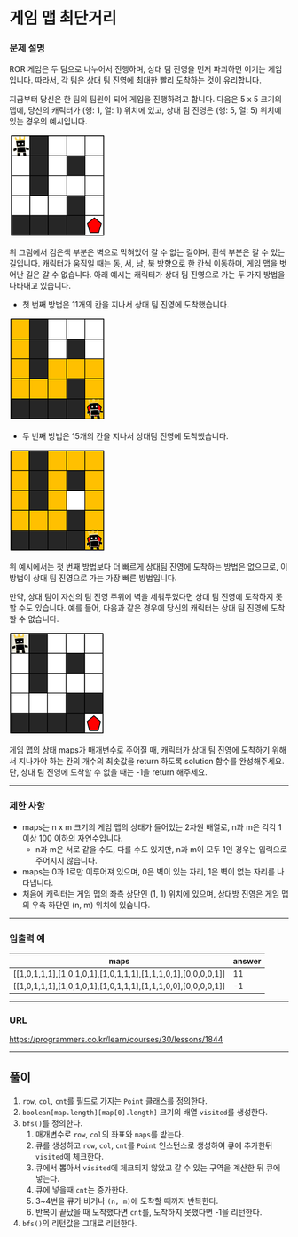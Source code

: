# 게임 맵 최단거리

### 문제 설명

ROR 게임은 두 팀으로 나누어서 진행하며, 상대 팀 진영을 먼저 파괴하면 이기는 게임입니다. 따라서, 각 팀은 상대 팀 진영에 최대한 빨리 도착하는 것이 유리합니다.

지금부터 당신은 한 팀의 팀원이 되어 게임을 진행하려고 합니다. 다음은 5 x 5 크기의 맵에, 당신의 캐릭터가 (행: 1, 열: 1) 위치에 있고, 상대 팀 진영은 (행: 5, 열: 5) 위치에 있는 경우의 예시입니다.

![jpg_1](./1.png)

위 그림에서 검은색 부분은 벽으로 막혀있어 갈 수 없는 길이며, 흰색 부분은 갈 수 있는 길입니다. 캐릭터가 움직일 때는 동, 서, 남, 북 방향으로 한 칸씩 이동하며, 게임 맵을 벗어난 길은 갈 수 없습니다.
아래 예시는 캐릭터가 상대 팀 진영으로 가는 두 가지 방법을 나타내고 있습니다.
- 첫 번째 방법은 11개의 칸을 지나서 상대 팀 진영에 도착했습니다.

![jpg_2](./2.png)
- 두 번째 방법은 15개의 칸을 지나서 상대팀 진영에 도착했습니다.

![jpg_3](./3.png)

위 예시에서는 첫 번째 방법보다 더 빠르게 상대팀 진영에 도착하는 방법은 없으므로, 이 방법이 상대 팀 진영으로 가는 가장 빠른 방법입니다.

만약, 상대 팀이 자신의 팀 진영 주위에 벽을 세워두었다면 상대 팀 진영에 도착하지 못할 수도 있습니다. 예를 들어, 다음과 같은 경우에 당신의 캐릭터는 상대 팀 진영에 도착할 수 없습니다.

![jpg_4](./4.png)

게임 맵의 상태 maps가 매개변수로 주어질 때, 캐릭터가 상대 팀 진영에 도착하기 위해서 지나가야 하는 칸의 개수의 최솟값을 return 하도록 solution 함수를 완성해주세요. 단, 상대 팀 진영에 도착할 수 없을 때는 -1을 return 해주세요.

-----------
### 제한 사항

- maps는 n x m 크기의 게임 맵의 상태가 들어있는 2차원 배열로, n과 m은 각각 1 이상 100 이하의 자연수입니다.
  - n과 m은 서로 같을 수도, 다를 수도 있지만, n과 m이 모두 1인 경우는 입력으로 주어지지 않습니다.
- maps는 0과 1로만 이루어져 있으며, 0은 벽이 있는 자리, 1은 벽이 없는 자리를 나타냅니다.
- 처음에 캐릭터는 게임 맵의 좌측 상단인 (1, 1) 위치에 있으며, 상대방 진영은 게임 맵의 우측 하단인 (n, m) 위치에 있습니다.

-----------
### 입출력 예

| maps                                                          | answer |
|---------------------------------------------------------------|--------|
| [[1,0,1,1,1],[1,0,1,0,1],[1,0,1,1,1],[1,1,1,0,1],[0,0,0,0,1]] | 11     |
| [[1,0,1,1,1],[1,0,1,0,1],[1,0,1,1,1],[1,1,1,0,0],[0,0,0,0,1]] | -1     |

-----------
### URL

https://programmers.co.kr/learn/courses/30/lessons/1844

-----------
## 풀이
1. `row`, `col`, `cnt`를 필드로 가지는 `Point` 클래스를 정의한다.
2. `boolean[map.length][map[0].length]` 크기의 배열 `visited`를 생성한다.
3. `bfs()`를 정의한다.
   1. 매개변수로 `row`, `col`의 좌표와 `maps`를 받는다.
   2. 큐를 생성하고 `row`, `col`, `cnt`를 `Point` 인스턴스로 생성하여 큐에 추가한뒤 `visited`에 체크한다.
   3. 큐에서 뽑아서 `visited`에 체크되지 않았고 갈 수 있는 구역을 계산한 뒤 큐에 넣는다.
   4. 큐에 넣을때 `cnt`는 증가한다.
   5. 3~4번을 큐가 비거나 `(n, m)`에 도착할 때까지 반복한다.
   6. 반복이 끝났을 때 도착했다면 `cnt`를, 도착하지 못했다면 -1을 리턴한다.
4. `bfs()`의 리턴값을 그대로 리턴한다.